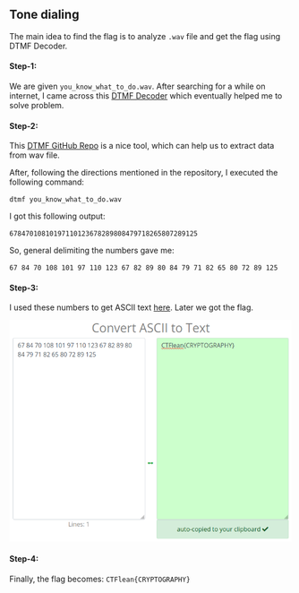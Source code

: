 ## Tone dialing
The main idea to find the flag is to analyze `.wav` file and get the flag using DTMF Decoder.

#### Step-1:
We are given `you_know_what_to_do.wav`. After searching for a while on internet, I came across this [DTMF Decoder](http://www.polar-electric.com/DTMF/Index.html) which eventually helped me to solve problem.

#### Step-2:
This [DTMF GitHub Repo](https://github.com/ribt/dtmf-decoder) is a nice tool, which can help us to extract data from wav file.

After, following the directions mentioned in the repository, I executed the following command:
```
dtmf you_know_what_to_do.wav
```
I got this following output:
```
67847010810197110123678289808479718265807289125
```
So, general delimiting the numbers gave me:
```
67 84 70 108 101 97 110 123 67 82 89 80 84 79 71 82 65 80 72 89 125
``` 

#### Step-3:
I used these numbers to get ASCII text [here](https://convert.town/ascii-to-text). Later we got the flag.

<img src="Flag.png">

#### Step-4:
Finally, the flag becomes:
`CTFlean{CRYPTOGRAPHY}`